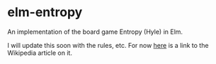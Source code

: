 # elm-entropy

An implementation of the board game Entropy (Hyle) in Elm.

I will update this soon with the rules, etc. For now [here](https://en.wikipedia.org/wiki/Entropy_(1977_board_game)) is a link to the Wikipedia article on it.
